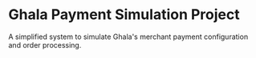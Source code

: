 # Ghala Payment Simulation Project
A simplified system to simulate Ghala's merchant payment configuration and order processing.